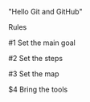 "Hello Git and GitHub" 

Rules

#1 Set the main goal

#2 Set the steps

#3 Set the map

$4 Bring the tools
